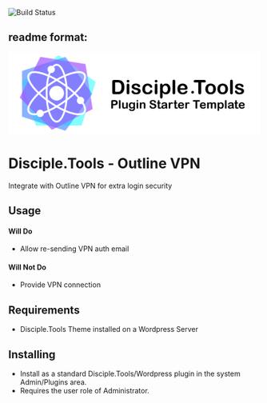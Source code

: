 ![Build Status](https://github.com/DiscipleTools/disciple-tools-plugin-starter-template/actions/workflows/ci.yml/badge.svg?branch=master)

## readme format:

![Plugin Banner](https://raw.githubusercontent.com/cairocoder01/dt-outline-vpn/b30402d97895e3f911efcb47fb8f29ccd1eb92e5/documentation/banner.png)

# Disciple.Tools - Outline VPN

Integrate with Outline VPN for extra login security

## Usage

#### Will Do

- Allow re-sending VPN auth email

#### Will Not Do

- Provide VPN connection

## Requirements

- Disciple.Tools Theme installed on a Wordpress Server

## Installing

- Install as a standard Disciple.Tools/Wordpress plugin in the system Admin/Plugins area.
- Requires the user role of Administrator.
